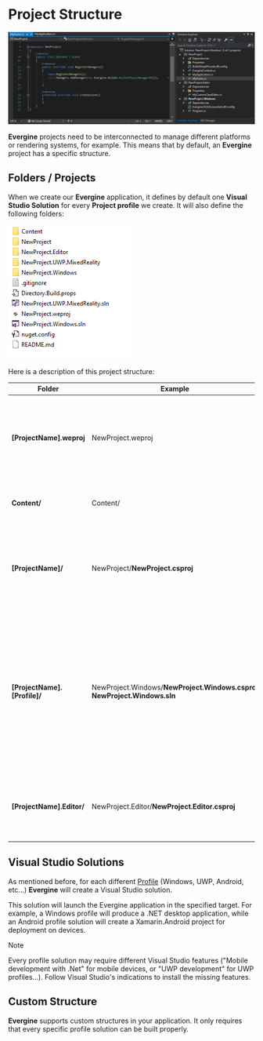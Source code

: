 # Project Structure
![Project Structure](images/projectStructure.png)

**Evergine** projects need to be interconnected to manage different platforms or rendering systems, for example. This means that by default, an **Evergine** project has a specific structure.

## Folders / Projects

When we create our **Evergine** application, it defines by default one **Visual Studio Solution** for every **Project profile** we create. It will also define the following folders:

![Project Folder](images/projectFolder.png)

Here is a description of this project structure:

| Folder | Example | Element Description |
| ------ | ------- | -------------------- |
| **[ProjectName].weproj** | NewProject.weproj | This is the **Evergine Project** file. This file contains metadata information about the project profiles, packages, among other things.<br/><br/>*If you double-click this file, the project will open in **Evergine Studio*** |
| **Content/** | Content/ | Contains all the **Evergine assets** of the project. Every texture, model, and scene of the project is saved in this folder. |
| **[ProjectName]/**| NewProject/**NewProject.csproj** | Contains _[ProjectName].csproj_, the **base** project where the main **Evergine** code is usually defined (_scenes, components, services, etc._).<br/><br/>*All code written in this project will be shared among all profile projects.* |
| **[ProjectName].[Profile]/** | NewProject.Windows/**NewProject.Windows.csproj**<br/>**NewProject.Windows.sln** | There will be a folder for each application profile. It contains _[ProjectName].[Profile].csproj_, the **Launcher** application for that specific profile, carrying all its specific classes and logic. For example, the project for **UWP.MixedReality** will be a UWP Mixed Reality application. Additionally, a Visual Studio Solution is created for each profile.<br/><br/>*In these projects, we recommend placing all specific code for that profile.*|
| **[ProjectName].Editor/**| NewProject.Editor/**NewProject.Editor.csproj** | Contains _[ProjectName].Editor.csproj_, the project that contains the **Evergine Editor** customizations. For example, showing a custom panel for a specific component is created here. 

## Visual Studio Solutions
As mentioned before, for each different [Profile](../evergine_studio/project_profiles.md) (Windows, UWP, Android, etc...) **Evergine** will create a Visual Studio solution.

This solution will launch the Evergine application in the specified target. For example, a Windows profile will produce a .NET desktop application, while an Android profile solution will create a Xamarin.Android project for deployment on devices.

> [!NOTE]
> Every profile solution may require different Visual Studio features ("Mobile development with .Net" for mobile devices, or "UWP development" for UWP profiles...). 
> Follow Visual Studio's indications to install the missing features.

## Custom Structure
**Evergine** supports custom structures in your application. It only requires that every specific profile solution can be built properly.